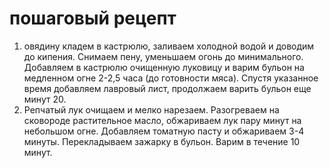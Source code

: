 # пошаговый рецепт
1. овядину кладем в кастрюлю, заливаем холодной водой и доводим до кипения. Снимаем пену, уменьшаем огонь до минимального. Добавляем в кастрюлю очищенную луковицу и варим бульон на медленном огне 2-2,5 часа (до готовности мяса). Спустя указанное время добавляем лавровый лист, продолжаем варить бульон еще минут 20.
2. Репчатый лук очищаем и мелко нарезаем. Разогреваем на сковороде растительное масло, обжариваем лук пару минут на небольшом огне. Добавляем томатную пасту и обжариваем 3-4 минуты. Перекладываем зажарку в бульон. Варим в течение 10 минут.